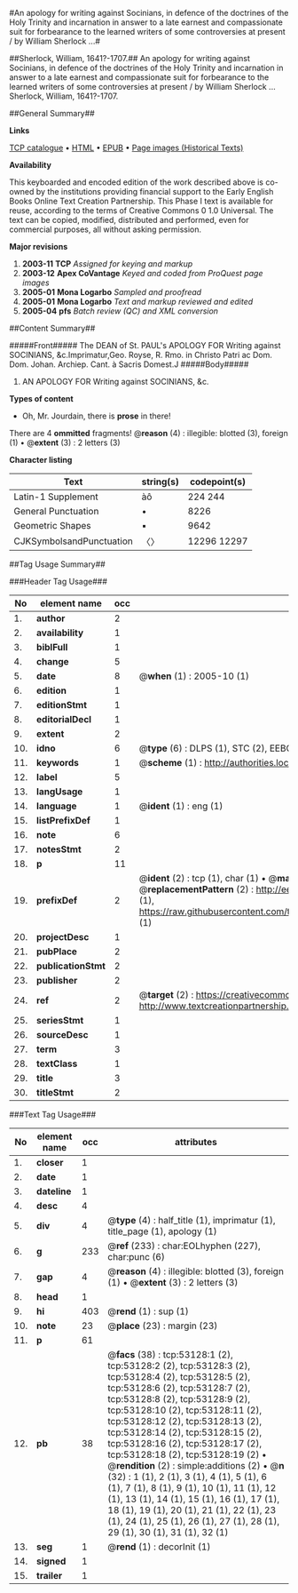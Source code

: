 #An apology for writing against Socinians, in defence of the doctrines of the Holy Trinity and incarnation in answer to a late earnest and compassionate suit for forbearance to the learned writers of some controversies at present / by William Sherlock ...#

##Sherlock, William, 1641?-1707.##
An apology for writing against Socinians, in defence of the doctrines of the Holy Trinity and incarnation in answer to a late earnest and compassionate suit for forbearance to the learned writers of some controversies at present / by William Sherlock ...
Sherlock, William, 1641?-1707.

##General Summary##

**Links**

[TCP catalogue](http://www.ota.ox.ac.uk/tcp/)  • 
[HTML](http://tei.it.ox.ac.uk/tcp/Texts-HTML/free/A59/A59791.html)  • 
[EPUB](http://tei.it.ox.ac.uk/tcp/Texts-EPUB/free/A59/A59791.epub) • 
[Page images (Historical Texts)](https://data.historicaltexts.jisc.ac.uk/view?pubId=eebo-12054584e&pageId=eebo-12054584e-53128-1)

**Availability**

This keyboarded and encoded edition of the
	       work described above is co-owned by the institutions
	       providing financial support to the Early English Books
	       Online Text Creation Partnership. This Phase I text is
	       available for reuse, according to the terms of Creative
	       Commons 0 1.0 Universal. The text can be copied,
	       modified, distributed and performed, even for
	       commercial purposes, all without asking permission.

**Major revisions**

1. __2003-11__ __TCP__ *Assigned for keying and markup*
1. __2003-12__ __Apex CoVantage__ *Keyed and coded from ProQuest page images*
1. __2005-01__ __Mona Logarbo__ *Sampled and proofread*
1. __2005-01__ __Mona Logarbo__ *Text and markup reviewed and edited*
1. __2005-04__ __pfs__ *Batch review (QC) and XML conversion*

##Content Summary##

#####Front#####
The DEAN of St. PAUL's APOLOGY FOR Writing against SOCINIANS, &c.Imprimatur,Geo. Royse, R. Rmo. in Christo Patri
ac Dom. Dom. Johan. Archiep. Cant. à Sacris Domest.J
#####Body#####

1. AN APOLOGY FOR Writing against SOCINIANS, &c.

**Types of content**

  * Oh, Mr. Jourdain, there is **prose** in there!

There are 4 **ommitted** fragments! 
 @__reason__ (4) : illegible: blotted (3), foreign (1)  •  @__extent__ (3) : 2 letters (3)

**Character listing**


|Text|string(s)|codepoint(s)|
|---|---|---|
|Latin-1 Supplement|àô|224 244|
|General Punctuation|•|8226|
|Geometric Shapes|▪|9642|
|CJKSymbolsandPunctuation|〈〉|12296 12297|

##Tag Usage Summary##

###Header Tag Usage###

|No|element name|occ|attributes|
|---|---|---|---|
|1.|__author__|2||
|2.|__availability__|1||
|3.|__biblFull__|1||
|4.|__change__|5||
|5.|__date__|8| @__when__ (1) : 2005-10 (1)|
|6.|__edition__|1||
|7.|__editionStmt__|1||
|8.|__editorialDecl__|1||
|9.|__extent__|2||
|10.|__idno__|6| @__type__ (6) : DLPS (1), STC (2), EEBO-CITATION (1), OCLC (1), VID (1)|
|11.|__keywords__|1| @__scheme__ (1) : http://authorities.loc.gov/ (1)|
|12.|__label__|5||
|13.|__langUsage__|1||
|14.|__language__|1| @__ident__ (1) : eng (1)|
|15.|__listPrefixDef__|1||
|16.|__note__|6||
|17.|__notesStmt__|2||
|18.|__p__|11||
|19.|__prefixDef__|2| @__ident__ (2) : tcp (1), char (1)  •  @__matchPattern__ (2) : ([0-9\-]+):([0-9IVX]+) (1), (.+) (1)  •  @__replacementPattern__ (2) : http://eebo.chadwyck.com/downloadtiff?vid=$1&page=$2 (1), https://raw.githubusercontent.com/textcreationpartnership/Texts/master/tcpchars.xml#$1 (1)|
|20.|__projectDesc__|1||
|21.|__pubPlace__|2||
|22.|__publicationStmt__|2||
|23.|__publisher__|2||
|24.|__ref__|2| @__target__ (2) : https://creativecommons.org/publicdomain/zero/1.0/ (1), http://www.textcreationpartnership.org/docs/. (1)|
|25.|__seriesStmt__|1||
|26.|__sourceDesc__|1||
|27.|__term__|3||
|28.|__textClass__|1||
|29.|__title__|3||
|30.|__titleStmt__|2||


###Text Tag Usage###

|No|element name|occ|attributes|
|---|---|---|---|
|1.|__closer__|1||
|2.|__date__|1||
|3.|__dateline__|1||
|4.|__desc__|4||
|5.|__div__|4| @__type__ (4) : half_title (1), imprimatur (1), title_page (1), apology (1)|
|6.|__g__|233| @__ref__ (233) : char:EOLhyphen (227), char:punc (6)|
|7.|__gap__|4| @__reason__ (4) : illegible: blotted (3), foreign (1)  •  @__extent__ (3) : 2 letters (3)|
|8.|__head__|1||
|9.|__hi__|403| @__rend__ (1) : sup (1)|
|10.|__note__|23| @__place__ (23) : margin (23)|
|11.|__p__|61||
|12.|__pb__|38| @__facs__ (38) : tcp:53128:1 (2), tcp:53128:2 (2), tcp:53128:3 (2), tcp:53128:4 (2), tcp:53128:5 (2), tcp:53128:6 (2), tcp:53128:7 (2), tcp:53128:8 (2), tcp:53128:9 (2), tcp:53128:10 (2), tcp:53128:11 (2), tcp:53128:12 (2), tcp:53128:13 (2), tcp:53128:14 (2), tcp:53128:15 (2), tcp:53128:16 (2), tcp:53128:17 (2), tcp:53128:18 (2), tcp:53128:19 (2)  •  @__rendition__ (2) : simple:additions (2)  •  @__n__ (32) : 1 (1), 2 (1), 3 (1), 4 (1), 5 (1), 6 (1), 7 (1), 8 (1), 9 (1), 10 (1), 11 (1), 12 (1), 13 (1), 14 (1), 15 (1), 16 (1), 17 (1), 18 (1), 19 (1), 20 (1), 21 (1), 22 (1), 23 (1), 24 (1), 25 (1), 26 (1), 27 (1), 28 (1), 29 (1), 30 (1), 31 (1), 32 (1)|
|13.|__seg__|1| @__rend__ (1) : decorInit (1)|
|14.|__signed__|1||
|15.|__trailer__|1||
